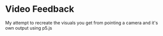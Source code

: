 # Video Feedback
My attempt to recreate the visuals you get from pointing a camera and it's own output
using p5.js
